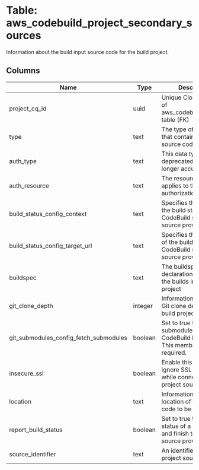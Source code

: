 
# Table: aws_codebuild_project_secondary_sources
Information about the build input source code for the build project.
## Columns
| Name        | Type           | Description  |
| ------------- | ------------- | -----  |
|project_cq_id|uuid|Unique CloudQuery ID of aws_codebuild_projects table (FK)|
|type|text|The type of repository that contains the source code to be built|
|auth_type|text|This data type is deprecated and is no longer accurate or used|
|auth_resource|text|The resource value that applies to the specified authorization type.|
|build_status_config_context|text|Specifies the context of the build status CodeBuild sends to the source provider|
|build_status_config_target_url|text|Specifies the target url of the build status CodeBuild sends to the source provider|
|buildspec|text|The buildspec file declaration to use for the builds in this build project|
|git_clone_depth|integer|Information about the Git clone depth for the build project.|
|git_submodules_config_fetch_submodules|boolean|Set to true to fetch Git submodules for your CodeBuild build project.  This member is required.|
|insecure_ssl|boolean|Enable this flag to ignore SSL warnings while connecting to the project source code.|
|location|text|Information about the location of the source code to be built|
|report_build_status|boolean|Set to true to report the status of a build's start and finish to your source provider|
|source_identifier|text|An identifier for this project source|
